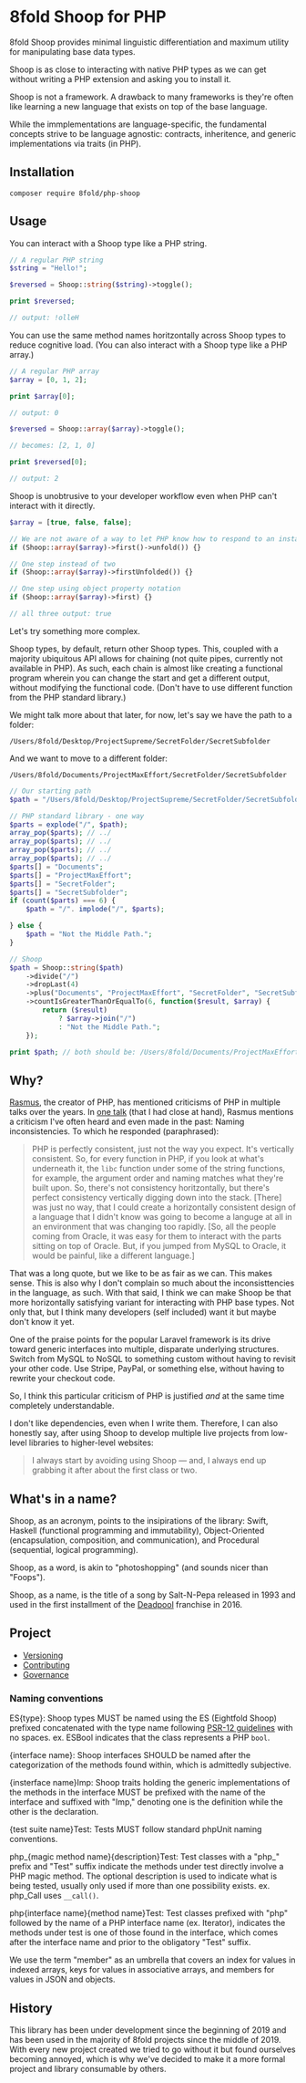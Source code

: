 # 8fold Shoop for PHP

8fold Shoop provides minimal linguistic differentiation and maximum utility for manipulating base data types.

Shoop is as close to interacting with native PHP types as we can get without writing a PHP extension and asking you to install it.

Shoop is not a framework. A drawback to many frameworks is they're often like learning a new language that exists on top of the base language.

While the immplementations are language-specific, the fundamental concepts strive to be language agnostic: contracts, inheritence, and generic implementations via traits (in PHP).

## Installation

```
composer require 8fold/php-shoop
```

## Usage

You can interact with a Shoop type like a PHP string.

```php
// A regular PHP string
$string = "Hello!";

$reversed = Shoop::string($string)->toggle();

print $reversed;

// output: !olleH
```

You can use the same method names horitzontally across Shoop types to reduce cognitive load. (You can also interact with a Shoop type like a PHP array.)

```php
// A regular PHP array
$array = [0, 1, 2];

print $array[0];

// output: 0

$reversed = Shoop::array($array)->toggle();

// becomes: [2, 1, 0]

print $reversed[0];

// output: 2
```
Shoop is unobtrusive to your developer workflow even when PHP can't interact with it directly.

```php
$array = [true, false, false];

// We are not aware of a way to let PHP know how to respond to an instance as a boolean value.
if (Shoop::array($array)->first()->unfold()) {}

// One step instead of two
if (Shoop::array($array)->firstUnfolded()) {}

// One step using object property notation
if (Shoop::array($array)->first) {}

// all three output: true
```

Let's try something more complex.

Shoop types, by default, return other Shoop types. This, coupled with a majority ubiquitous API allows for chaining (not quite pipes, currently not available in PHP). As such, each chain is almost like creating a functional program wherein you can change the start and get a different output, without modifying the functional code. (Don't have to use different function from the PHP standard library.)

We might talk more about that later, for now, let's say we have the path to a folder:

`/Users/8fold/Desktop/ProjectSupreme/SecretFolder/SecretSubfolder`

And we want to move to a different folder:

`/Users/8fold/Documents/ProjectMaxEffort/SecretFolder/SecretSubfolder`


```php
// Our starting path
$path = "/Users/8fold/Desktop/ProjectSupreme/SecretFolder/SecretSubfolder";

// PHP standard library - one way
$parts = explode("/", $path);
array_pop($parts); // ../
array_pop($parts); // ../
array_pop($parts); // ../
array_pop($parts); // ../
$parts[] = "Documents";
$parts[] = "ProjectMaxEffort";
$parts[] = "SecretFolder";
$parts[] = "SecretSubfolder";
if (count($parts) === 6) {
	$path = "/". implode("/", $parts);

} else {
	$path = "Not the Middle Path.";
}

// Shoop
$path = Shoop::string($path)
	->divide("/")
	->dropLast(4)
	->plus("Documents", "ProjectMaxEffort", "SecretFolder", "SecretSubfolder")
	->countIsGreaterThanOrEqualTo(6, function($result, $array) {
		return ($result)
			? $array->join("/")
			: "Not the Middle Path.";
	});

print $path; // both should be: /Users/8fold/Documents/ProjectMaxEffort/SecretFolder/SecretSubfolder
```

## Why?

[Rasmus](https://en.wikipedia.org/wiki/Rasmus_Lerdorf), the creator of PHP, has mentioned criticisms of PHP in multiple talks over the years. In [one talk](https://youtu.be/Qa_xVjTiOUw?t=1007) (that I had close at hand), Rasmus mentions a criticism I've often heard and even made in the past: Naming inconsistencies. To which he responded (paraphrased):

> PHP is perfectly consistent, just not the way you expect. It's vertically consistent. So, for every function in PHP,  if you look at what's underneath it, the `libc` function under some of the string functions, for example, the argument order and naming matches what they're built upon. So, there's not consistency horitzontally, but there's perfect consistency vertically digging down into the stack. [There] was just no way, that I could create a horizontally consistent design of a language that I didn't know was going to become a languge at all in an environment that was changing too rapidly. [So, all the people coming from Oracle, it was easy for them to interact with the parts sitting on top of Oracle. But, if you jumped from MySQL to Oracle, it would be painful, like a different language.]

That was a long quote, but we like to be as fair as we can. This makes sense. This is also why I don't complain so much about the inconsisttencies in the language, as such. With that said, I think we can make Shoop be that more horizontally satisfying variant for interacting with PHP base types. Not only that, but I think many developers (self included) want it but maybe don't know it yet.

One of the praise points for the popular Laravel framework is its drive toward generic interfaces into multiple, disparate underlying structures. Switch from MySQL to NoSQL to something custom without having to revisit your other code. Use Stripe, PayPal, or something else, without having to rewrite your checkout code.

So, I think this particular criticism of PHP is justified *and* at the same time completely understandable.

I don't like dependencies, even when I write them. Therefore, I can also honestly say, after using Shoop to develop multiple live projects from low-level libraries to higher-level websites:

> I always start by avoiding using Shoop &mdash; and, I always end up grabbing it after about the first class or two.

## What's in a name?

Shoop, as an acronym, points to the insipirations of the library: Swift, Haskell (functional programming and immutability), Object-Oriented (encapsulation, composition, and communication), and Procedural (sequential, logical programming).

Shoop, as a word, is akin to "photoshopping" (and sounds nicer than "Foops").

Shoop, as a name, is the title of a song by Salt-N-Pepa released in 1993 and used in the first installment of the [Deadpool](https://youtu.be/FOJWJmlYxlE) franchise in 2016.

## Project

- [Versioning](https://github.com/8fold/php-shoop/blob/master/.github/VERSIONING.md)
- [Contributing](https://github.com/8fold/php-shoop/blob/master/.github/CONTRIBUTING.md)
- [Governance](https://github.com/8fold/php-shoop/blob/master/.github/GOVERNANCE.md)

### Naming conventions

ES{type}: Shoop types MUST be named using the ES (Eightfold Shoop) prefixed concatenated with the type name following [PSR-12 guidelines](https://www.php-fig.org/psr/psr-12/) with no spaces. ex. ESBool indicates that the class represents a PHP `bool`.

{interface name}: Shoop interfaces SHOULD be named after the categorization of the methods found within, which is admittedly subjective.

{insterface name}Imp: Shoop traits holding the generic implementations of the methods in the interface MUST be prefixed with the name of the interface and suffixed with "Imp," denoting one is the definition while the other is the declaration.

{test suite name}Test: Tests MUST follow standard phpUnit naming conventions.

php_{magic method name}{description}Test: Test classes with a "php_" prefix and "Test" suffix indicate the methods under test directly involve a PHP magic method. The optional description is used to indicate what is being tested, usually only used if more than one possibility exists. ex. php_Call uses `__call()`.

php{interface name}{method name}Test: Test classes prefixed with "php" followed by the name of a PHP interface name (ex. Iterator), indicates the methods under test is one of those found in the interface, which comes after the interface name and prior to the obligatory "Test" suffix.

We use the term "member" as an umbrella that covers an index for values in indexed arrays, keys for values in associative arrays, and members for values in JSON and objects.

## History

This library has been under development since the beginning of 2019 and has been used in the majority of 8fold projects since the middle of 2019. With every new project created we tried to go without it but found ourselves becoming annoyed, which is why we've decided to make it a more formal project and library consumable by others.
